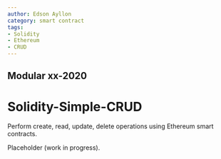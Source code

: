 ```yaml
---
author: Edson Ayllon
category: smart contract
tags:
- Solidity
- Ethereum
- CRUD
---
```


## Modular xx-2020
# Solidity-Simple-CRUD

Perform create, read, update, delete operations using Ethereum smart contracts.

Placeholder (work in progress).
